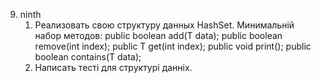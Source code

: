9. ninth
    1. Реализовать свою структуру данных HashSet.
        Минимальній набор методов:
        public boolean add(T data);
        public boolean remove(int index);
        public T get(int index);
        public void print();
        public boolean contains(T data);
    2. Написать тесті для структурі данніх.